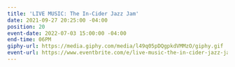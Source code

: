 ```yaml
---
title: 'LIVE MUSIC: The In-Cider Jazz Jam'
date: 2021-09-27 20:25:00 -04:00
position: 20
event-date: 2022-07-03 15:00:00 -04:00
end-time: 06PM
giphy-url: https://media.giphy.com/media/l49q05pDQgpkdVMMzO/giphy.gif
event-url: https://www.eventbrite.com/e/live-music-the-in-cider-jazz-jam-tickets-372512644347
---
```


